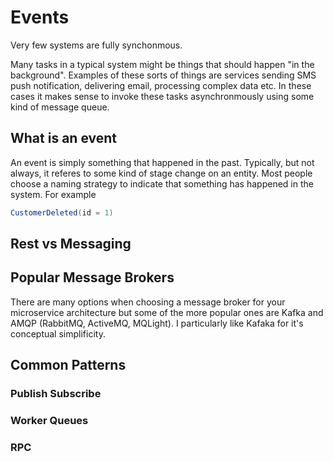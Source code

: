 # Events

Very few systems are fully synchonmous. 

Many tasks in a typical system might be things that should happen "in the background". Examples of these sorts of things are
services sending SMS push notification, delivering email, processing complex data etc. In these cases it makes sense to 
invoke these tasks asynchronmously using some kind of message queue. 

## What is an event

An event is simply something that happened in the past. Typically, but not always, it referes to some kind of stage change on an entity. Most people choose a naming strategy to indicate that something has happened in the system. For example

```scala
CustomerDeleted(id = 1)
```

## Rest vs Messaging

## Popular Message Brokers

There are many options when choosing a message broker for your microservice architecture but some of the more popular ones are Kafka and AMQP (RabbitMQ, ActiveMQ, MQLight). I particularly like Kafaka for it's conceptual simplificity.  

## Common Patterns

### Publish Subscribe

### Worker Queues

### RPC
